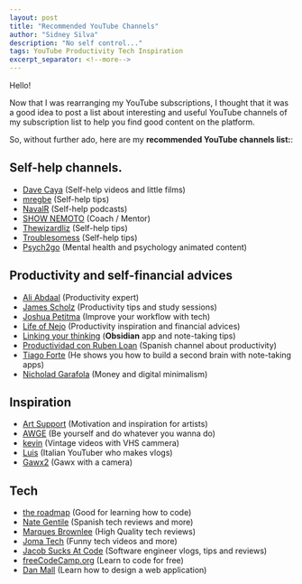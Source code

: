 ```yaml
---
layout: post
title: "Recommended YouTube Channels"
author: "Sidney Silva"
description: "No self control..."
tags: YouTube Productivity Tech Inspiration
excerpt_separator: <!--more-->
---
```


Hello!

Now that I was rearranging my YouTube subscriptions, I thought that it was a good idea to post a list about interesting and useful YouTube channels of my subscription list to help you find good content on the platform.

So, without further ado, here are my **recommended YouTube channels list:**:

## Self-help channels.

- [Dave Caya](https://www.youtube.com/@davecaya) (Self-help videos and little films)
- [mregbe](https://www.youtube.com/@mregbe) (Self-help tips)
- [NavalR](https://www.youtube.com/@NavalR) (Self-help podcasts)
- [SHOW NEMOTO](https://www.youtube.com/@shownemoto) (Coach / Mentor)
- [Thewizardliz](https://www.youtube.com/@Thewizardliz) (Self-help tips)
- [Troublesomess](https://www.youtube.com/@troublesomess) (Self-help tips)
- [Psych2go](https://www.youtube.com/@Psych2go) (Mental health and psychology animated content)

## Productivity and self-financial advices

- [Ali Abdaal](https://www.youtube.com/@aliabdaal) (Productivity expert)
- [James Scholz](https://www.youtube.com/@JamesScholz) (Productivity tips and study sessions)
- [Joshua Petitma](https://www.youtube.com/@joshpetit) (Improve your workflow with tech)
- [Life of Nejo](https://www.youtube.com/@lifeofnejo) (Productivity inspiration and financial advices)
- [Linking your thinking](https://www.youtube.com/@linkingyourthinking) (**Obsidian** app and note-taking tips)
- [Productividad con Ruben Loan](https://www.youtube.com/@RubenLoan) (Spanish channel about productivity)
- [Tiago Forte](https://www.youtube.com/@TiagoForte) (He shows you how to build a second brain with note-taking apps)
- [Nicholad Garafola](https://www.youtube.com/@NicholasGarofola) (Money and digital minimalism)

## Inspiration

- [Art Support](https://www.youtube.com/@ArtSupport1) (Motivation and inspiration for artists)
- [AWGE](https://www.youtube.com/@awge5050) (Be yourself and do whatever you wanna do)
- [kevin](https://www.youtube.com/@camc0rder17) (Vintage videos with VHS cammera)
- [Luis](https://www.youtube.com/@LuisLuis) (Italian YouTuber who makes vlogs)
- [Gawx2](https://www.youtube.com/@Gawx2) (Gawx with a camera)

## Tech

- [the roadmap](https://www.youtube.com/@roadmapsh) (Good for learning how to code)
- [Nate Gentile](https://www.youtube.com/@NateGentile7) (Spanish tech reviews and more)
- [Marques Brownlee](https://www.youtube.com/@mkbhd) (High Quality tech reviews)
- [Joma Tech](https://www.youtube.com/@jomaoppa) (Funny tech videos and more)
- [Jacob Sucks At Code](https://www.youtube.com/@JacobSucksAtCode) (Software engineer vlogs, tips and reviews)
- [freeCodeCamp.org](https://www.youtube.com/@freecodecamp) (Learn to code for free)
- [Dan Mall](https://www.youtube.com/@DanMallTeaches) (Learn how to design a web application)



